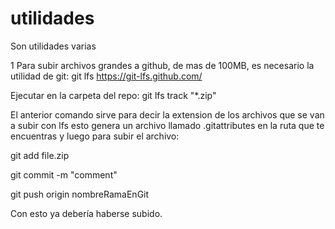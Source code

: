 # utilidades
Son utilidades varias

1 Para subir archivos grandes a github, de mas de 100MB, es necesario la utilidad de git: git lfs
https://git-lfs.github.com/

Ejecutar en la carpeta del repo:
  git lfs track "*.zip"

El anterior comando sirve para decir la extension de los archivos que se van a subir con lfs
esto genera un archivo llamado .gitattributes en la ruta que te encuentras y luego para subir el archivo:
  
  git add file.zip
  
  git commit -m "comment"
  
  git push origin nombreRamaEnGit
  
Con esto ya debería haberse subido.

